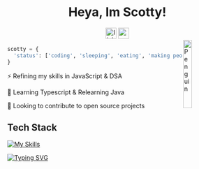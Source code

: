 <!-- <div align="center">
<img width="100%" height = "250px" src="https://cdn.pixabay.com/photo/2018/01/14/23/12/nature-3082832_1280.jpg" alt="cover" />
</div> -->

<div align="center"><h1> Heya, Im Scotty!</h1></div>

<div align="center">
 <a href="https://linkedin.com/in/scottadamr">
 <img src="https://img.shields.io/static/v1?message=LinkedIn&logo=linkedin&label=&color=BDA27E&logoColor=white&labelColor=&style=for-the-badge" height="25" alt="linkedin logo" /></a>
  <!-- <a href=""><img src="https://img.shields.io/badge/Portfolio-D2B48C?style=for-the-badge&logo=hotjar&logoColor=black" height="25" alt="codepen logo"  /></a> -->
<a href="https://www.codewars.com/users/Scotty-Cloud"><img src="https://img.shields.io/badge/Codewars-C9AD7F?style=for-the-badge&logo=codewars&logoColor=black" height="25" alt="codepen logo"  /></a>
</div>
<!-- <img width="55%" align="right" alt="Github" src="https://raw.githubusercontent.com/rahulbanerjee26/githubProfileReadmeGenerator/47a1a7b035154ce002fffc42e803b6ca8acbc4f3/gifs/git-header.svg" /> -->

<img align="right" src="https://raw.githubusercontent.com/Tarikul-Islam-Anik/Animated-Fluent-Emojis/master/Emojis/Animals/Penguin.png" alt="Penguin" width="20%" />


``` python
scotty = {
  'status': ['coding', 'sleeping', 'eating', 'making people laugh']
}
```

⚡️ Refining my skills in JavaScript & DSA

🌱 Learning Typescript & Relearning Java

🦙 Looking to contribute to open source projects


## Tech Stack <!-- <img src = "" width =  height = > -->

[![My Skills](https://skillicons.dev/icons?i=js,react,nodejs,mongodb,express,py,django,postgresql,css,html,aws,vscode,vercel,git,github)](https://skillicons.dev) 

[![Typing SVG](https://readme-typing-svg.herokuapp.com?font=Supermercado+One&color=%2384AAAD&lines=Stay+Cozy)](https://git.io/typing-svg)